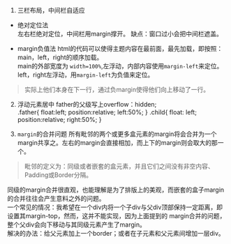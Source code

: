 1. 三栏布局，中间栏自适应
- 绝对定位法  
左右栏绝对定位，中间栏用margin撑开。 
缺点：窗口过小会把中间栏遮盖。

- margin负值法
html的代码可以使得主题内容在最前面，最先加载，即按照：main，left，right的顺序加载。  
main的外部宽度为 `width=100%`,左浮动，内部内容使用`margin-left`来定位。  
left，right左浮动，用`margin-left`为负值来定位。
>实际上他们本身在下一行，通过负margin使得他们向上移动了一行。

2. 浮动元素居中
father的父级写上overflow：hidden;  
        .father{ 
            float:left; 
            position:relative; 
            left:50%; 
        } 
        .child{ 
            float: left; 
            position:relative; 
            right:50%; 
        } 

3. `margin`的合并问题
所有毗邻的两个或更多盒元素的margin将会合并为一个margin共享之。左右的margin会直接相加，而上下的margin则会取大的那一个。
>毗邻的定义为：同级或者嵌套的盒元素，并且它们之间没有非空内容、Padding或Border分隔。

同级的margin合并很直观，也能理解是为了排版上的美观，而嵌套的盒子margin的合并往往会产生意料之外的问题。  
一个常见的情况：我希望在一个div内将一个子div与父div顶部保持一定距离，即设置其margin-top，然而，这并不能实现，因为上面提到的
margin合并的问题，整个父div会向下移动与其同级元素产生了margin。  
解决的办法：给父元素加上一个border；或者在子元素和父元素间增加一层div。